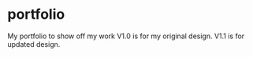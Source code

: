 # portfolio
My portfolio to show off my work
V1.0 is for my original design.
V1.1 is for updated design.